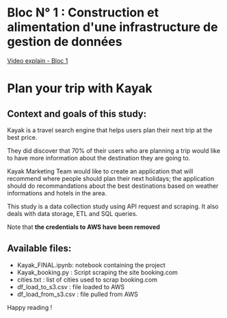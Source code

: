 # Bloc N° 1 : Construction et alimentation d'une infrastructure de gestion de données

[Video explain - Bloc 1](https://share.vidyard.com/watch/2VWu1smHxAdk73A6sy6Rhq?)

# Plan your trip with Kayak


## Context and goals of this study:

Kayak is a travel search engine that helps users plan their next trip at the best price.

They did discover that 70% of their users who are planning a trip would like to have more information about the destination they are going to.

Kayak Marketing Team would like to create an application that will recommend where people should plan their next holidays; the application should do recommandations about the best destinations based on weather informations and hotels in the area.


This study is a data collection study using API request and scraping.
It also deals with data storage, ETL and SQL queries.

Note that **the credentials to AWS have been removed**

## Available files:
-	Kayak_FINAL.ipynb: notebook containing the project
-	Kayak_booking.py : Script scraping the site booking.com
-	cities.txt : list of cities used to scrap booking.com
-	df_load_to_s3.csv : file loaded to AWS
-	df_load_from_s3.csv : file pulled from AWS

Happy reading !

